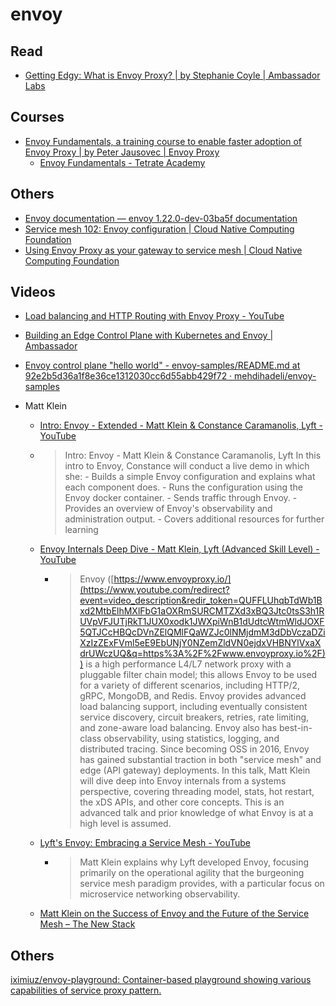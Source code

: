 # envoy

## Read
- [Getting Edgy: What is Envoy Proxy? | by Stephanie Coyle | Ambassador Labs](https://blog.getambassador.io/what-is-envoy-proxy-eeb1f7316ce7)

## Courses
- [Envoy Fundamentals, a training course to enable faster adoption of Envoy Proxy | by Peter Jausovec | Envoy Proxy](https://blog.envoyproxy.io/envoy-fundamentals-a-training-course-to-enable-faster-adoption-of-envoy-proxy-44060c9883bd)
  - [Envoy Fundamentals - Tetrate Academy](https://academy.tetrate.io/courses/take/envoy-fundamentals/lessons/28296413-1-0-module-overview)

## Others
- [Envoy documentation — envoy 1.22.0-dev-03ba5f documentation](https://www.envoyproxy.io/docs/envoy/latest/)
- [Service mesh 102: Envoy configuration | Cloud Native Computing Foundation](https://www.cncf.io/blog/2021/11/09/service-mesh-102-envoy-configuration/)
- [Using Envoy Proxy as your gateway to service mesh | Cloud Native Computing Foundation](https://www.cncf.io/online-programs/using-envoy-proxy-as-your-gateway-to-service-mesh/)

## Videos
- [Load balancing and HTTP Routing with Envoy Proxy - YouTube](https://www.youtube.com/watch?v=D0cuv1AEftE)

- [Building an Edge Control Plane with Kubernetes and Envoy | Ambassador](https://www.getambassador.io/resources/building-an-edge-control-plane-with-kubernetes/)
- [Envoy control plane "hello world" - envoy-samples/README.md at 92e2b5d36a1f8e36ce1312030cc6d55abb429f72 · mehdihadeli/envoy-samples](https://github.com/mehdihadeli/envoy-samples/blob/92e2b5d36a1f8e36ce1312030cc6d55abb429f72/envoy_control/README.md)

- Matt Klein
  - [Intro: Envoy - Extended - Matt Klein & Constance Caramanolis, Lyft - YouTube](https://www.youtube.com/watch?v=P719qI2h2yY)
  - > Intro: Envoy - Matt Klein & Constance Caramanolis, Lyft
  In this intro to Envoy, Constance will conduct a live demo in which she: - Builds a simple Envoy configuration and explains what each component does. - Runs the configuration using the Envoy docker container. - Sends traffic through Envoy. - Provides an overview of Envoy's observability and administration output. - Covers additional resources for further learning

  - [Envoy Internals Deep Dive - Matt Klein, Lyft (Advanced Skill Level) - YouTube](https://www.youtube.com/watch?v=gQF23Vw0keg)
    - > Envoy ([https://www.envoyproxy.io/](https://www.youtube.com/redirect?event=video_description&redir_token=QUFFLUhqbTdWb1Bxd2MtbElhMXlFbG1aOXRmSURCMTZXd3xBQ3Jtc0tsS3h1RUVpVFJUTjRkT1JUX0xodk1JWXpiWnB1dUdtcWtmWldJOXF5QTJCcHBQcDVnZElQMlFQaWZJc0lNMjdmM3dDbVczaDZiXzIzZExFVml5eE9EbUNjY0NZemZldVN0ejdxVHBNYlVxaXdrUWczUQ&q=https%3A%2F%2Fwww.envoyproxy.io%2F)) is a high performance L4/L7 network proxy with a pluggable filter chain model; this allows Envoy to be used for a variety of different scenarios, including HTTP/2, gRPC, MongoDB, and Redis. Envoy provides advanced load balancing support, including eventually consistent service discovery, circuit breakers, retries, rate limiting, and zone-aware load balancing. Envoy also has best-in-class observability, using statistics, logging, and distributed tracing. Since becoming OSS in 2016, Envoy has gained substantial traction in both "service mesh" and edge (API gateway) deployments. In this talk, Matt Klein will dive deep into Envoy internals from a systems perspective, covering threading model, stats, hot restart, the xDS APIs, and other core concepts. This is an advanced talk and prior knowledge of what Envoy is at a high level is assumed.

  - [Lyft's Envoy: Embracing a Service Mesh - YouTube](https://www.youtube.com/watch?v=55yi4MMVBi4)
    - > Matt Klein explains why Lyft developed Envoy, focusing primarily on the operational agility that the burgeoning service mesh paradigm provides, with a particular focus on microservice networking observability.

  - [Matt Klein on the Success of Envoy and the Future of the Service Mesh – The New Stack](https://thenewstack.io/matt-klein-on-the-success-of-envoy-and-the-future-of-the-service-mesh/)

## Others
[iximiuz/envoy-playground: Container-based playground showing various capabilities of service proxy pattern.](https://github.com/iximiuz/envoy-playground)